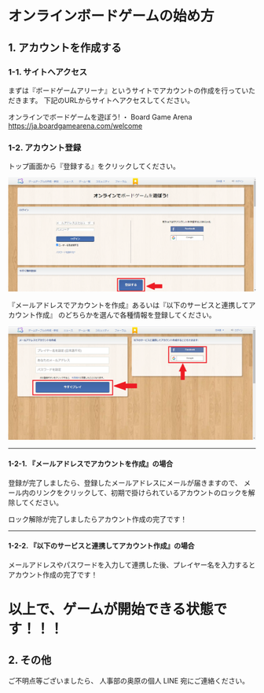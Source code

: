 # オンラインボードゲームの始め方

## 1. アカウントを作成する

### 1-1. サイトへアクセス

まずは『ボードゲームアリーナ』というサイトでアカウントの作成を行っていただきます。
下記のURLからサイトへアクセスしてください。

オンラインでボードゲームを遊ぼう! ・ Board Game Arena  
https://ja.boardgamearena.com/welcome

### 1-2. アカウント登録

トップ画面から『登録する』をクリックしてください。

![](./go-to-register-screen-button.png)

『メールアドレスでアカウントを作成』あるいは『以下のサービスと連携してアカウント作成』
のどちらかを選んで各種情報を登録してください。

![](./register-button.png)

---

#### 1-2-1. 『メールアドレスでアカウントを作成』の場合

登録が完了しましたら、登録したメールアドレスにメールが届きますので、
メール内のリンクをクリックして、初期で掛けられているアカウントのロックを解除してください。

ロック解除が完了しましたらアカウント作成の完了です！

---

#### 1-2-2. 『以下のサービスと連携してアカウント作成』の場合

メールアドレスやパスワードを入力して連携した後、プレイヤー名を入力するとアカウント作成の完了です！

# 以上で、ゲームが開始できる状態です！！！

## 2. その他

ご不明点等ございましたら、
人事部の奥原の個人 LINE 宛にご連絡ください。
